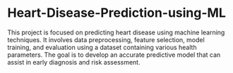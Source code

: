 # Heart-Disease-Prediction-using-ML
This project is focused on predicting heart disease using machine learning techniques. It involves data preprocessing, feature selection, model training, and evaluation using a dataset containing various health parameters. The goal is to develop an accurate predictive model that can assist in early diagnosis and risk assessment.
